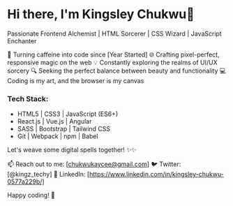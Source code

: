 # Hi there, I'm Kingsley Chukwu👋

Passionate Frontend Alchemist | HTML Sorcerer | CSS Wizard | JavaScript Enchanter

🚀 Turning caffeine into code since [Year Started]
🌐 Crafting pixel-perfect, responsive magic on the web
💡 Constantly exploring the realms of UI/UX sorcery
🔍 Seeking the perfect balance between beauty and functionality
💻 Coding is my art, and the browser is my canvas

### Tech Stack:
- HTML5 | CSS3 | JavaScript (ES6+)
- React.js | Vue.js | Angular
- SASS | Bootstrap | Tailwind CSS
- Git | Webpack | npm | Babel

Let's weave some digital spells together! ✨✨

📫 Reach out to me: [chukwukaycee@gmail.com]
🐦 Twitter: [@kingz_techy]
👔 LinkedIn: [https://www.linkedin.com/in/kingsley-chukwu-0577a229b/]

Happy coding! 🚀

